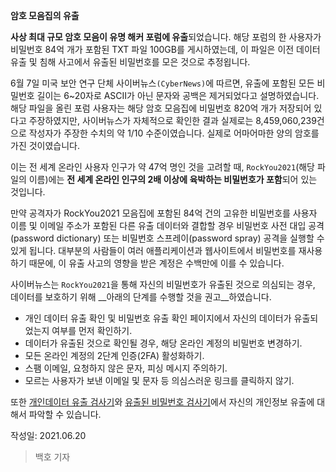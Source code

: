 **암호 모음집의 유출**

**사상 최대 규모 암호 모음이 유명 해커 포럼에 유출**되었습니다. 해당 포럼의 한 사용자가 비밀번호 84억 개가 포함된 TXT 파일 100GB를 게시하였는데, 이 파일은 이전 데이터 유출 및 침해 사고에서 유출된 비밀번호를 모은 것으로 추정욉니다.

6월 7일 미국 보안 연구 단체 사이버뉴스`(CyberNews)`에 따르면, 유출에 포함된 모든 비밀번호 길이는 6~20자로 ASCII가 아닌 문자와 공백은 제거되었다고 설명하였습니다. 해당 파일을 올린 포럼 사용자는 해당 암호 모음집에 비밀번호 820억 개가 저장되어 있다고 주장하였지만, 사이버뉴스가 자체적으로 확인한 결과 실제로는 8,459,060,239건으로 작성자가 주장한 수치의 약 1/10 수준이였습니다. 실제로 어마어마한 양의 암호를 가진 것이였습니다.

이는 전 세계 온라인 사용자 인구가 약 47억 명인 것을 고려할 때, `RockYou2021`(해당 파일의 이름)에는 **전 세계 온라인 인구의 2배 이상에 육박하는 비밀번호가 포함**되어 있는 것입니다.

만약 공격자가 RockYou2021 모음집에 포함된 84억 건의 고유한 비밀번호를 사용자 이름 및 이메일 주소가 포함된 다른 유출 데이터와 결합할 경우 비밀번호 사전 대입 공격(password dictionary) 또는 비밀번호 스프레이(password spray) 공격을 실행할 수 있게 됩니다. 대부분의 사람들이 여러 애플리케이션과 웹사이트에서 비밀번호를 재사용하기 때문에, 이 유출 사고의 영향을 받은 계정은 수백만에 이를 수 있습니다.

사이버뉴스는 `RockYou2021`을 통해 자신의 비밀번호가 유출된 것으로 의심되는 경우, 데이터를 보호하기 위해 __아래의 단계를 수행할 것을 권고__하였습니다.

- 개인 데이터 유출 확인 및 비밀번호 유출 확인 페이지에서 자신의 데이터가 유출되었는지 여부를 먼저 확인하기.
- 데이터가 유출된 것으로 확인될 경우, 해당 온라인 계정의 비밀번호 변경하기. 
- 모든 온라인 계정의 2단계 인증(2FA) 활성화하기. 
- 스팸 이메일, 요청하지 않은 문자, 피싱 메시지 주의하기.
- 모르는 사용자가 보낸 이메일 및 문자 등 의심스러운 링크를 클릭하지 않기.

또한 [개인데이터 유출 검사기](https://cybernews.com/personal-data-leak-check/)와 [유출된 비밀번호 검사기](https://cybernews.com/password-leak-check/)에서 자신의 개인정보 유출에 대해서 파악할 수 있습니다.

작성일: 2021.06.20
> 백호 기자